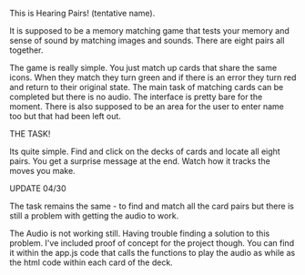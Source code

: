 This is Hearing Pairs! (tentative name). 

It is supposed to be a memory matching game that tests your memory and sense of sound by 
matching images and sounds. There are eight pairs all together. 

The game is really simple. You just match up cards that share the same icons. When they 
match they turn green and if there is an error they turn red and return to their original 
state. The main task of matching cards can be completed but there is no audio. The 
interface is pretty bare for the moment. There is also supposed to be an area for the user
to enter name too but that had been left out. 
 
THE TASK! 

Its quite simple. Find and click on the decks of cards and locate all eight pairs. You 
get a surprise message at the end. Watch how it tracks the moves you make. 


UPDATE 04/30

The task remains the same - to find and match all the card pairs but there is still a problem with getting the audio to work.  

The Audio is not working still. Having trouble finding a solution to this problem. I've included proof of concept for the project though. You can find it within the app.js code that calls the functions to play the audio as while as the html code within each card of the deck. 